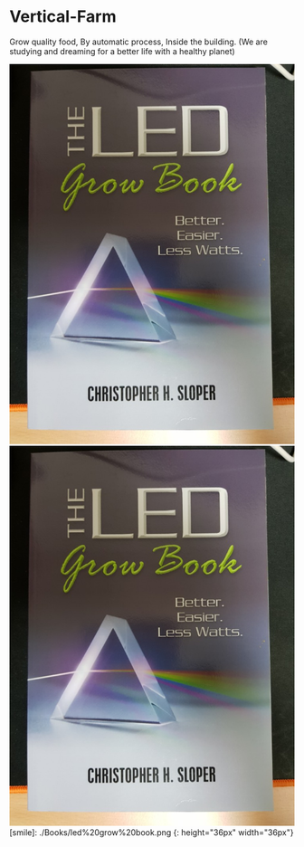 # Vertical-Farm
Grow quality food, By automatic process, Inside the building. (We are studying and dreaming for a better life with a healthy planet)

![book1](./Books/led%20grow%20book.png)
<img src="./Books/led%20grow%20book.png" alt="Drawing" style="width: 10"/>
[smile]: ./Books/led%20grow%20book.png
{: height="36px" width="36px"}
